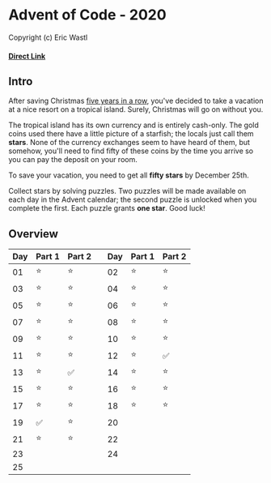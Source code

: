 # Advent of Code - 2020
Copyright (c) Eric Wastl
#### [Direct Link](https://adventofcode.com/2020)

## Intro
After saving Christmas [five years in a row](https://adventofcode.com/events), you've decided to take a vacation at a nice resort on a tropical island. Surely, Christmas will go on without you.

The tropical island has its own currency and is entirely cash-only. The gold coins used there have a little picture of a starfish; the locals just call them **stars**. None of the currency exchanges seem to have heard of them, but somehow, you'll need to find fifty of these coins by the time you arrive so you can pay the deposit on your room.

To save your vacation, you need to get all **fifty stars** by December 25th.

Collect stars by solving puzzles. Two puzzles will be made available on each day in the Advent calendar; the second puzzle is unlocked when you complete the first. Each puzzle grants **one star**. Good luck!

## Overview

| Day | Part 1 | Part 2 ||Day | Part 1 | Part 2 |
| --- | --- | --- |---| --- | --- | --- |
| 01 | :star: | :star: || 02 | :star: | :star: |
| 03 | :star: | :star: || 04 | :star: | :star: |
| 05 | :star: | :star: || 06 | :star: | :star: |
| 07 | :star: | :star: || 08 | :star: | :star: |
| 09 | :star: | :star: || 10 | :star: | :star: |
| 11 | :star: | :star: || 12 | :star: | :white_check_mark: |
| 13 | :star: | :white_check_mark: || 14 | :star: | :star: |
| 15 | :star: | :star: || 16 | :star: | :star: |
| 17 | :star: | :star: || 18 | :star: | :star: |
| 19 | :white_check_mark: | :star: || 20 |  |  |
| 21 | :star: | :star: || 22 |  |  |
| 23 |  |  || 24 |  |  |
| 25 |  |  |||||
